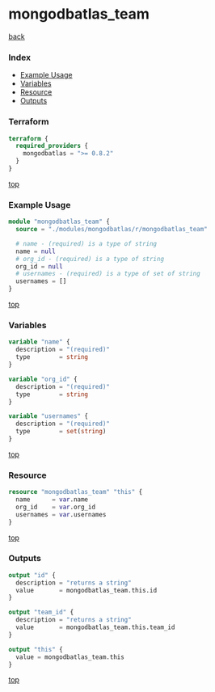 # mongodbatlas_team

[back](../mongodbatlas.md)

### Index

- [Example Usage](#example-usage)
- [Variables](#variables)
- [Resource](#resource)
- [Outputs](#outputs)

### Terraform

```terraform
terraform {
  required_providers {
    mongodbatlas = ">= 0.8.2"
  }
}
```

[top](#index)

### Example Usage

```terraform
module "mongodbatlas_team" {
  source = "./modules/mongodbatlas/r/mongodbatlas_team"

  # name - (required) is a type of string
  name = null
  # org_id - (required) is a type of string
  org_id = null
  # usernames - (required) is a type of set of string
  usernames = []
}
```

[top](#index)

### Variables

```terraform
variable "name" {
  description = "(required)"
  type        = string
}

variable "org_id" {
  description = "(required)"
  type        = string
}

variable "usernames" {
  description = "(required)"
  type        = set(string)
}
```

[top](#index)

### Resource

```terraform
resource "mongodbatlas_team" "this" {
  name      = var.name
  org_id    = var.org_id
  usernames = var.usernames
}
```

[top](#index)

### Outputs

```terraform
output "id" {
  description = "returns a string"
  value       = mongodbatlas_team.this.id
}

output "team_id" {
  description = "returns a string"
  value       = mongodbatlas_team.this.team_id
}

output "this" {
  value = mongodbatlas_team.this
}
```

[top](#index)
